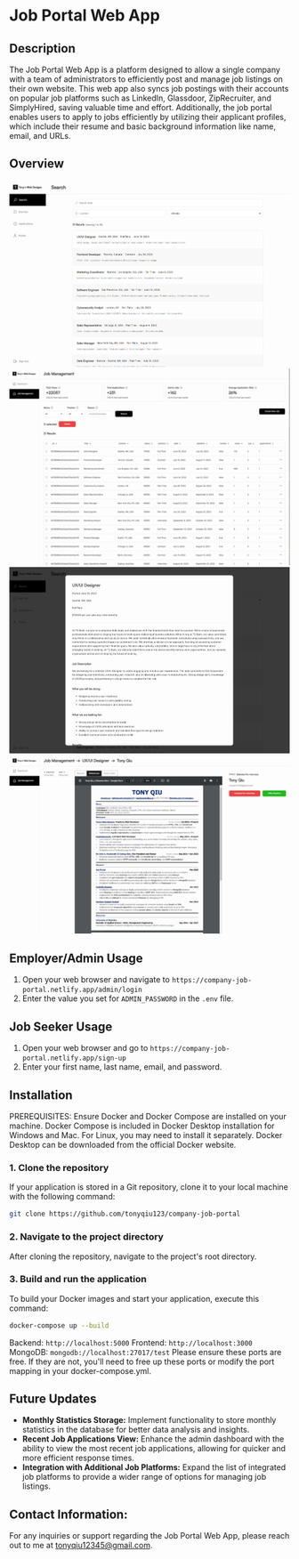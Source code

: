 # Job Portal Web App 

## Description 
The Job Portal Web App is a platform designed to allow a single company with a team of administrators to efficiently post and manage job listings on their own website. This web app also syncs job postings with their accounts on popular job platforms such as LinkedIn, Glassdoor, ZipRecruiter, and SimplyHired, saving valuable time and effort. Additionally, the job portal enables users to apply to jobs efficiently by utilizing their applicant profiles, which include their resume and basic background information like name, email, and URLs. 


## Overview
![User Search Jobs](readmeImages/userSearchJobs.jpg)
![Admin Job Management](readmeImages/adminJobManagement.jpg)
![User View Job](readmeImages/userViewJob.jpg)
![Admin View Applicant](readmeImages/adminViewApplicant.jpg)

## Employer/Admin Usage
1. Open your web browser and navigate to `https://company-job-portal.netlify.app/admin/login`
2. Enter the value you set for `ADMIN_PASSWORD` in the `.env` file.

## Job Seeker Usage
1. Open your web browser and go to `https://company-job-portal.netlify.app/sign-up`
2. Enter your first name, last name, email, and password.

## Installation

PREREQUISITES: Ensure Docker and Docker Compose are installed on your machine. Docker Compose is included in Docker Desktop installation for Windows and Mac. For Linux, you may need to install it separately. Docker Desktop can be downloaded from the official Docker website. 

### 1. Clone the repository

If your application is stored in a Git repository, clone it to your local machine with the following command:

```bash
git clone https://github.com/tonyqiu123/company-job-portal
``` 

### 2. Navigate to the project directory
After cloning the repository, navigate to the project's root directory.

### 3. Build and run the application
To build your Docker images and start your application, execute this command:
```bash
docker-compose up --build
```

Backend: `http://localhost:5000`
Frontend: `http://localhost:3000`
MongoDB: `mongodb://localhost:27017/test`
Please ensure these ports are free. If they are not, you'll need to free up these ports or modify the port mapping in your docker-compose.yml.

## Future Updates
- **Monthly Statistics Storage:** Implement functionality to store monthly statistics in the database for better data analysis and insights.
- **Recent Job Applications View:** Enhance the admin dashboard with the ability to view the most recent job applications, allowing for quicker and more efficient response times.
- **Integration with Additional Job Platforms:** Expand the list of integrated job platforms to provide a wider range of options for managing job listings.

## Contact Information:
For any inquiries or support regarding the Job Portal Web App, please reach out to me at [tonyqiu12345@gmail.com](mailto:tonyqiu12345@gmail.com).
